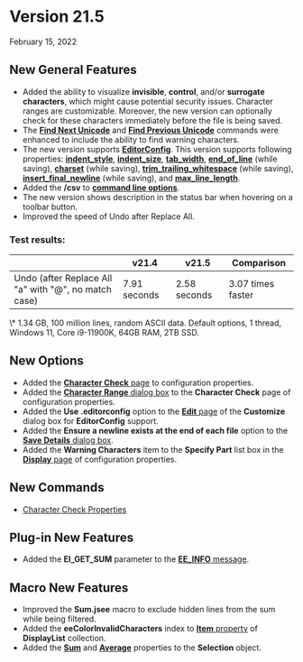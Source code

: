 # Version 21.5

February 15, 2022

## New General Features

- Added the ability to visualize **invisible**, **control**, and/or **surrogate characters**, which might cause potential security issues. Character ranges are customizable. Moreover, the new version can optionally check for these characters immediately before the file is being saved.
- The **[Find Next Unicode](../cmd/search/find_next_unicode)** and **[Find Previous Unicode](../cmd/search/find_prev_unicode)** commands were enhanced to include the ability to find warning characters.
- The new version supports **[EditorConfig](https://editorconfig.org/)**. This version supports following properties: **[indent\_style](https://github.com/editorconfig/editorconfig/wiki/EditorConfig-Properties#indent_style)**, **[indent\_size](https://github.com/editorconfig/editorconfig/wiki/EditorConfig-Properties#indent_size)**, **[tab\_width](https://github.com/editorconfig/editorconfig/wiki/EditorConfig-Properties#tab_width)**, **[end\_of\_line](https://github.com/editorconfig/editorconfig/wiki/EditorConfig-Properties#end_of_line)** (while saving), **[charset](https://github.com/editorconfig/editorconfig/wiki/EditorConfig-Properties#charset)** (while saving), **[trim\_trailing\_whitespace](https://github.com/editorconfig/editorconfig/wiki/EditorConfig-Properties#trim_trailing_whitespace)** (while saving), **[insert\_final\_newline](https://github.com/editorconfig/editorconfig/wiki/EditorConfig-Properties#insert_final_newline)** (while saving), and **[max\_line\_length](https://github.com/editorconfig/editorconfig/wiki/EditorConfig-Properties#supported-by-a-limited-number-of-editors)**.
- Added the **/csv** to [**command line options**](../howto/file/file_commandline).
- The new version shows description in the status bar when hovering on a toolbar button.
- Improved the speed of Undo after Replace All.

### Test results:

|  | v21.4 | v21.5 | Comparison |
| --- | --- | --- | --- |
| Undo (after Replace All "a" with "@", no match case) | 7.91 seconds | 2.58 seconds | 3.07 times faster |

\\* 1.34 GB, 100 million lines, random ASCII data. Default options, 1 thread, Windows 11, Core i9-11900K, 64GB RAM, 2TB SSD.

## New Options

- Added the [**Character Check** page](../dlg/properties/char_check/index) to configuration properties.
- Added the [**Character Range** dialog box](../dlg/properties/char_check/char_range/index) to the **Character Check** page of configuration properties.
- Added the **Use .editorconfig** option to the [**Edit** page](../dlg/customize/edit/index) of the **Customize** dialog box for **EditorConfig** support.
- Added the **Ensure a newline exists at the end of each file** option to the [**Save Details** dialog box](../dlg/properties/file/save_details/index).
- Added the **Warning Characters** item to the **Specify Part** list box in the [**Display** page](../dlg/properties/display/index) of configuration properties.

## New Commands

- [Character Check Properties](../cmd/tools/property_char_check)

## Plug-in New Features

- Added the **EI\_GET\_SUM** parameter to the [**EE\_INFO** message](../plugin/message/ee_info).

## Macro New Features

- Improved the **Sum.jsee** macro to exclude hidden lines from the sum while being filtered.
- Added the **eeColorInvalidCharacters** index to [**Item** property](../macro/display_list/item) of **DisplayList** collection.
- Added the **[Sum](../macro/selection/sum)** and **[Average](../macro/selection/average)** properties to the **Selection** object.